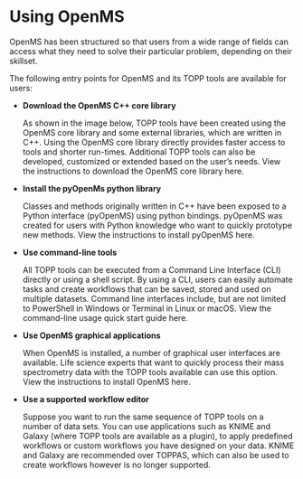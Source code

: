 Using OpenMS
============

OpenMS has been structured so that users from a wide range of fields can access what they need to solve their particular problem, depending on their skillset.

The following entry points for OpenMS and its TOPP tools are available for users:
- **Download the OpenMS C++ core library**

  As shown in the image below, TOPP tools have been created using the OpenMS core library and some external libraries, which are written in C++. Using the OpenMS core library directly provides faster access to tools and shorter run-times. Additional TOPP tools can also be developed, customized or extended based on the user’s needs. View the instructions to download the OpenMS core library here.
- **Install the pyOpenMs python library**

  Classes and methods originally written in C++ have been exposed to a Python interface (pyOpenMS) using python bindings. pyOpenMS was created for users with Python knowledge who want to quickly prototype new methods. View the instructions to install pyOpenMS here.

- **Use command-line tools**

  All TOPP tools can be executed from a Command Line Interface (CLI) directly or using a shell script. By using a CLI, users can easily automate tasks and create workflows that can be saved, stored and used on multiple datasets. Command line interfaces include, but are not limited to PowerShell in Windows or Terminal in Linux or macOS. View the command-line usage quick start guide here.

- **Use OpenMS graphical applications**

  When OpenMS is installed, a number of graphical user interfaces are available. Life science experts that want to quickly process their mass spectrometry data with the TOPP tools available can use this option. View the instructions to install OpenMS here.

- **Use a supported workflow editor**

  Suppose you want to run the same sequence of TOPP tools on a number of data sets. You can use applications such as KNIME and Galaxy (where TOPP tools are available as a plugin), to apply predefined workflows or custom workflows you have designed on your data. KNIME and Galaxy are recommended over TOPPAS, which can also be used to create workflows however is no longer supported.
